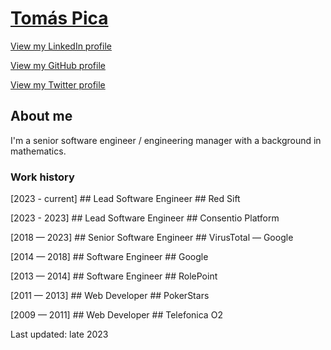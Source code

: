 # [Tomás Pica](http://www.tomaspica.com/)

[View my LinkedIn profile](https://www.linkedin.com/in/tomaspdc/)

[View my GitHub profile](https://github.com/t00mas)

[View my Twitter profile](https://twitter.com/TomasPica)


## About me

I'm a senior software engineer / engineering manager with a background in mathematics.

### Work history

<span>[2023 - current]</span> ## <span>Lead Software Engineer</span> ## <span>Red Sift</span>

<span>[2023 - 2023]</span> ## <span>Lead Software Engineer</span> ## <span>Consentio Platform</span>

<span>[2018 — 2023]</span> ## <span>Senior Software Engineer</span> ## <span>VirusTotal — Google</span>

<span>[2014 — 2018]</span> ## <span>Software Engineer</span> ## <span>Google</span>

<span>[2013 — 2014]</span> ## <span>Software Engineer</span> ## <span>RolePoint</span>

<span>[2011 — 2013]</span> ## <span>Web Developer</span> ## <span>PokerStars</span>

<span>[2009 — 2011]</span> ## <span>Web Developer</span> ## <span>Telefonica O2</span>

Last updated: late 2023
